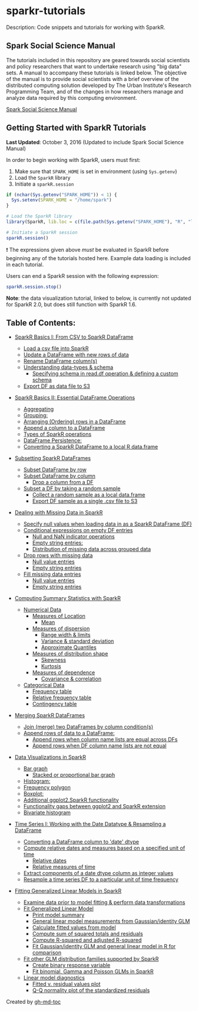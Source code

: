 # sparkr-tutorials

Description: Code snippets and tutorials for working with SparkR.

## Spark Social Science Manual

The tutorials included in this repository are geared towards social scientists and policy researchers that want to undertake research using "big data" sets. A manual to accompany these tutorials is linked below. The objective of the manual is to provide social scientists with a brief overview of the distributed computing solution developed by The Urban Institute's Research Programming Team, and of the changes in how researchers manage and analyze data required by this computing environment.

[Spark Social Science Manual](https://bookdown.org/SarahArmstrong/spark-social-science-manual/intro.html)

## Getting Started with SparkR Tutorials

**Last Updated**: October 3, 2016 (Updated to include Spark Social Science Manual)

In order to begin working with SparkR, users must first:

1. Make sure that `SPARK_HOME` is set in environment (using `Sys.getenv`)
2. Load the `SparkR` library
3. Initiate a `sparkR.session`

```r
if (nchar(Sys.getenv("SPARK_HOME")) < 1) {
  Sys.setenv(SPARK_HOME = "/home/spark")
}

# Load the SparkR library
library(SparkR, lib.loc = c(file.path(Sys.getenv("SPARK_HOME"), "R", "lib")))

# Initiate a SparkR session
sparkR.session()
```

:heavy_exclamation_mark: The expressions given above _must_ be evaluated in SparkR before beginning any of the tutorials hosted here. Example data loading is included in each tutorial.

Users can end a SparkR session with the following expression:

```r
sparkR.session.stop()
```

**Note**: the data visualization tutorial, linked to below, is currently not updated for SparkR 2.0, but does still function with SparkR 1.6.

## Table of Contents:

* [SparkR Basics I: From CSV to SparkR DataFrame](https://github.com/UrbanInstitute/sparkr-tutorials/blob/master/sparkr-basics-1.md#sparkr-basics-i-from-csv-to-sparkr-dataframe)
    * [Load a csv file into SparkR](https://github.com/UrbanInstitute/sparkr-tutorials/blob/master/sparkr-basics-1.md#load-a-csv-file-into-sparkr)
    * [Update a DataFrame with new rows of data](https://github.com/UrbanInstitute/sparkr-tutorials/blob/master/sparkr-basics-1.md#update-a-dataframe-with-new-rows-of-data)
    * [Rename DataFrame column(s)](https://github.com/UrbanInstitute/sparkr-tutorials/blob/master/sparkr-basics-1.md#rename-dataframe-columns)
    * [Understanding data\-types &amp; schema](https://github.com/UrbanInstitute/sparkr-tutorials/blob/master/sparkr-basics-1.md#understanding-data-types--schema)
      * [Specifying schema in read\.df operation &amp; defining a custom schema](https://github.com/UrbanInstitute/sparkr-tutorials/blob/master/sparkr-basics-1.md#specifying-schema-in-readdf-operation--defining-a-custom-schema)
    * [Export DF as data file to S3](https://github.com/UrbanInstitute/sparkr-tutorials/blob/master/sparkr-basics-1.md#export-df-as-data-file-to-s3)

* [SparkR Basics II: Essential DataFrame Operations](https://github.com/UrbanInstitute/sparkr-tutorials/blob/master/sparkr-basics-2.md#sparkr-basics-ii-essential-dataframe-operations)
    * [Aggregating](https://github.com/UrbanInstitute/sparkr-tutorials/blob/master/sparkr-basics-2.md#aggregating)
    * [Grouping:](https://github.com/UrbanInstitute/sparkr-tutorials/blob/master/sparkr-basics-2.md#grouping)
    * [Arranging (Ordering) rows in a DataFrame](https://github.com/UrbanInstitute/sparkr-tutorials/blob/master/sparkr-basics-2.md#arranging-ordering-rows-in-a-dataframe)
    * [Append a column to a DataFrame](https://github.com/UrbanInstitute/sparkr-tutorials/blob/master/sparkr-basics-2.md#append-a-column-to-a-dataframe)
    * [Types of SparkR operations](https://github.com/UrbanInstitute/sparkr-tutorials/blob/master/sparkr-basics-2.md#types-of-sparkr-operations)
    * [DataFrame Persistence:](https://github.com/UrbanInstitute/sparkr-tutorials/blob/master/sparkr-basics-2.md#dataframe-persistence)
    * [Converting a SparkR DataFrame to a local R data\.frame](https://github.com/UrbanInstitute/sparkr-tutorials/blob/master/sparkr-basics-2.md#converting-a-sparkr-dataframe-to-a-local-r-dataframe)

* [Subsetting SparkR DataFrames](https://github.com/UrbanInstitute/sparkr-tutorials/blob/master/subsetting.md#subsetting-sparkr-dataframes#subsetting-sparkr-dataframes)
    * [Subset DataFrame by row](https://github.com/UrbanInstitute/sparkr-tutorials/blob/master/subsetting.md#subsetting-sparkr-dataframes#subset-dataframe-by-row)
    * [Subset DataFrame by column](https://github.com/UrbanInstitute/sparkr-tutorials/blob/master/subsetting.md#subsetting-sparkr-dataframes#subset-dataframe-by-column)
      * [Drop a column from a DF](https://github.com/UrbanInstitute/sparkr-tutorials/blob/master/subsetting.md#subsetting-sparkr-dataframes#drop-a-column-from-a-df)
    * [Subset a DF by taking a random sample](https://github.com/UrbanInstitute/sparkr-tutorials/blob/master/subsetting.md#subsetting-sparkr-dataframes#subset-a-df-by-taking-a-random-sample)
      * [Collect a random sample as a local data\.frame](https://github.com/UrbanInstitute/sparkr-tutorials/blob/master/subsetting.md#subsetting-sparkr-dataframes#collect-a-random-sample-as-a-local-dataframe)
      * [Export DF sample as a single \.csv file to S3](https://github.com/UrbanInstitute/sparkr-tutorials/blob/master/subsetting.md#subsetting-sparkr-dataframes#export-df-sample-as-a-single-csv-file-to-s3)

* [Dealing with Missing Data in SparkR](https://github.com/UrbanInstitute/sparkr-tutorials/blob/master/missing-data.md#dealing-with-missing-data-in-sparkr#dealing-with-missing-data-in-sparkr)
    * [Specify null values when loading data in as a SparkR DataFrame (DF)](https://github.com/UrbanInstitute/sparkr-tutorials/blob/master/missing-data.md#dealing-with-missing-data-in-sparkr#specify-null-values-when-loading-data-in-as-a-sparkr-dataframe-df)
    * [Conditional expressions on empty DF entries](https://github.com/UrbanInstitute/sparkr-tutorials/blob/master/missing-data.md#dealing-with-missing-data-in-sparkr#conditional-expressions-on-empty-df-entries)
      * [Null and NaN indicator operations](https://github.com/UrbanInstitute/sparkr-tutorials/blob/master/missing-data.md#dealing-with-missing-data-in-sparkr#null-and-nan-indicator-operations)
      * [Empty string entries:](https://github.com/UrbanInstitute/sparkr-tutorials/blob/master/missing-data.md#dealing-with-missing-data-in-sparkr#empty-string-entries)
      * [Distribution of missing data across grouped data](https://github.com/UrbanInstitute/sparkr-tutorials/blob/master/missing-data.md#dealing-with-missing-data-in-sparkr#distribution-of-missing-data-across-grouped-data)
    * [Drop rows with missing data](https://github.com/UrbanInstitute/sparkr-tutorials/blob/master/missing-data.md#dealing-with-missing-data-in-sparkr#drop-rows-with-missing-data)
      * [Null value entries](https://github.com/UrbanInstitute/sparkr-tutorials/blob/master/missing-data.md#dealing-with-missing-data-in-sparkr#null-value-entries)
      * [Empty string entries](https://github.com/UrbanInstitute/sparkr-tutorials/blob/master/missing-data.md#dealing-with-missing-data-in-sparkr#empty-string-entries-1)
    * [Fill missing data entries](https://github.com/UrbanInstitute/sparkr-tutorials/blob/master/missing-data.md#dealing-with-missing-data-in-sparkr#fill-missing-data-entries)
      * [Null value entries](https://github.com/UrbanInstitute/sparkr-tutorials/blob/master/missing-data.md#dealing-with-missing-data-in-sparkr#null-value-entries-1)
      * [Empty string entries](https://github.com/UrbanInstitute/sparkr-tutorials/blob/master/missing-data.md#dealing-with-missing-data-in-sparkr#empty-string-entries-2)

* [Computing Summary Statistics with SparkR](https://github.com/UrbanInstitute/sparkr-tutorials/blob/master/summary-statistics.md#computing-summary-statistics-with-sparkr#computing-summary-statistics-with-sparkr)
  * [Numerical Data](https://github.com/UrbanInstitute/sparkr-tutorials/blob/master/summary-statistics.md#computing-summary-statistics-with-sparkr#numerical-data)
    * [Measures of Location](https://github.com/UrbanInstitute/sparkr-tutorials/blob/master/summary-statistics.md#computing-summary-statistics-with-sparkr#measures-of-location)
      * [Mean](https://github.com/UrbanInstitute/sparkr-tutorials/blob/master/summary-statistics.md#computing-summary-statistics-with-sparkr#mean)
    * [Measures of dispersion](https://github.com/UrbanInstitute/sparkr-tutorials/blob/master/summary-statistics.md#computing-summary-statistics-with-sparkr#measures-of-dispersion)
      * [Range width &amp; limits](https://github.com/UrbanInstitute/sparkr-tutorials/blob/master/summary-statistics.md#computing-summary-statistics-with-sparkr#range-width--limits)
      * [Variance &amp; standard deviation](https://github.com/UrbanInstitute/sparkr-tutorials/blob/master/summary-statistics.md#computing-summary-statistics-with-sparkr#variance--standard-deviation)
      * [Approximate Quantiles](https://github.com/UrbanInstitute/sparkr-tutorials/blob/master/summary-statistics.md#computing-summary-statistics-with-sparkr#approximate-quantiles)
    * [Measures of distribution shape](https://github.com/UrbanInstitute/sparkr-tutorials/blob/master/summary-statistics.md#computing-summary-statistics-with-sparkr#measures-of-distribution-shape)
      * [Skewness](https://github.com/UrbanInstitute/sparkr-tutorials/blob/master/summary-statistics.md#computing-summary-statistics-with-sparkr#skewness)
      * [Kurtosis](https://github.com/UrbanInstitute/sparkr-tutorials/blob/master/summary-statistics.md#computing-summary-statistics-with-sparkr#kurtosis)
    * [Measures of dependence](https://github.com/UrbanInstitute/sparkr-tutorials/blob/master/summary-statistics.md#computing-summary-statistics-with-sparkr#measures-of-dependence)
      * [Covariance &amp; correlation](https://github.com/UrbanInstitute/sparkr-tutorials/blob/master/summary-statistics.md#computing-summary-statistics-with-sparkr#covariance--correlation)
  * [Categorical Data](https://github.com/UrbanInstitute/sparkr-tutorials/blob/master/summary-statistics.md#computing-summary-statistics-with-sparkr#categorical-data)
      * [Frequency table](https://github.com/UrbanInstitute/sparkr-tutorials/blob/master/summary-statistics.md#computing-summary-statistics-with-sparkr#frequency-table)
      * [Relative frequency table](https://github.com/UrbanInstitute/sparkr-tutorials/blob/master/summary-statistics.md#computing-summary-statistics-with-sparkr#relative-frequency-table)
      * [Contingency table](https://github.com/UrbanInstitute/sparkr-tutorials/blob/master/summary-statistics.md#computing-summary-statistics-with-sparkr#contingency-table)

* [Merging SparkR DataFrames](https://github.com/UrbanInstitute/sparkr-tutorials/blob/master/merging.md#merging-sparkr-dataframes#merging-sparkr-dataframes)
    * [Join (merge) two DataFrames by column condition(s)](https://github.com/UrbanInstitute/sparkr-tutorials/blob/master/merging.md#merging-sparkr-dataframes#join-merge-two-dataframes-by-column-conditions)
    * [Append rows of data to a DataFrame:](https://github.com/UrbanInstitute/sparkr-tutorials/blob/master/merging.md#merging-sparkr-dataframes#append-rows-of-data-to-a-dataframe)
      * [Append rows when column name lists are equal across DFs](https://github.com/UrbanInstitute/sparkr-tutorials/blob/master/merging.md#merging-sparkr-dataframes#append-rows-when-column-name-lists-are-equal-across-dfs)
      * [Append rows when DF column name lists are not equal](https://github.com/UrbanInstitute/sparkr-tutorials/blob/master/merging.md#merging-sparkr-dataframes#append-rows-when-df-column-name-lists-are-not-equal)

* [Data Visualizations in SparkR](https://github.com/UrbanInstitute/sparkr-tutorials/blob/master/visualizations.md#data-visualizations-in-sparkr#data-visualizations-in-sparkr)
    * [Bar graph](https://github.com/UrbanInstitute/sparkr-tutorials/blob/master/visualizations.md#data-visualizations-in-sparkr#bar-graph)
      * [Stacked or proportional bar graph](https://github.com/UrbanInstitute/sparkr-tutorials/blob/master/visualizations.md#data-visualizations-in-sparkr#stacked-or-proportional-bar-graph)
    * [Histogram:](https://github.com/UrbanInstitute/sparkr-tutorials/blob/master/visualizations.md#data-visualizations-in-sparkr#histogram)
    * [Frequency polygon](https://github.com/UrbanInstitute/sparkr-tutorials/blob/master/visualizations.md#data-visualizations-in-sparkr#frequency-polygon)
    * [Boxplot:](https://github.com/UrbanInstitute/sparkr-tutorials/blob/master/visualizations.md#data-visualizations-in-sparkr#boxplot)
    * [Additional ggplot2\.SparkR functionality](https://github.com/UrbanInstitute/sparkr-tutorials/blob/master/visualizations.md#data-visualizations-in-sparkr#additional-ggplot2sparkr-functionality)
    * [Functionality gaps between ggplot2 and SparkR extension](https://github.com/UrbanInstitute/sparkr-tutorials/blob/master/visualizations.md#data-visualizations-in-sparkr#functionality-gaps-between-ggplot2-and-sparkr-extension)
    * [Bivariate histogram](https://github.com/UrbanInstitute/sparkr-tutorials/blob/master/visualizations.md#data-visualizations-in-sparkr#bivariate-histogram)

* [Time Series I: Working with the Date Datatype &amp; Resampling a DataFrame](https://github.com/UrbanInstitute/sparkr-tutorials/blob/master/timeseries-1.md#time-series-i-working-with-t%20%20%20%20%20%20%20%20%20%20%20%20%20%20%20he-date-datatype--resampling-a-dataframe#time-series-i-working-with-the-date-datatype--resampling-a-dataframe)
    * [Converting a DataFrame column to 'date' dtype](https://github.com/UrbanInstitute/sparkr-tutorials/blob/master/timeseries-1.md#time-series-i-working-with-t%20%20%20%20%20%20%20%20%20%20%20%20%20%20%20he-date-datatype--resampling-a-dataframe#converting-a-dataframe-column-to-date-dtype)
    * [Compute relative dates and measures based on a specified unit of time](https://github.com/UrbanInstitute/sparkr-tutorials/blob/master/timeseries-1.md#time-series-i-working-with-t%20%20%20%20%20%20%20%20%20%20%20%20%20%20%20he-date-datatype--resampling-a-dataframe#compute-relative-dates-and-measures-based-on-a-specified-unit-of-time)
      * [Relative dates](https://github.com/UrbanInstitute/sparkr-tutorials/blob/master/timeseries-1.md#time-series-i-working-with-t%20%20%20%20%20%20%20%20%20%20%20%20%20%20%20he-date-datatype--resampling-a-dataframe#relative-dates)
      * [Relative measures of time](https://github.com/UrbanInstitute/sparkr-tutorials/blob/master/timeseries-1.md#time-series-i-working-with-t%20%20%20%20%20%20%20%20%20%20%20%20%20%20%20he-date-datatype--resampling-a-dataframe#relative-measures-of-time)
    * [Extract components of a date dtype column as integer values](https://github.com/UrbanInstitute/sparkr-tutorials/blob/master/timeseries-1.md#time-series-i-working-with-t%20%20%20%20%20%20%20%20%20%20%20%20%20%20%20he-date-datatype--resampling-a-dataframe#extract-components-of-a-date-dtype-column-as-integer-values)
    * [Resample a time series DF to a particular unit of time frequency](https://github.com/UrbanInstitute/sparkr-tutorials/blob/master/timeseries-1.md#time-series-i-working-with-t%20%20%20%20%20%20%20%20%20%20%20%20%20%20%20he-date-datatype--resampling-a-dataframe#resample-a-time-series-df-to-a-particular-unit-of-time-frequency)

* [Fitting Generalized Linear Models in SparkR](https://github.com/UrbanInstitute/sparkr-tutorials/blob/master/glm.md#fitting-generalized-linear-models-in-sparkr)
    * [Examine data prior to model fitting &amp; perform data transformations](https://github.com/UrbanInstitute/sparkr-tutorials/blob/master/glm.md#examine-data-prior-to-model-fitting--perform-data-transformations)
    * [Fit Generalized Linear Model](https://github.com/UrbanInstitute/sparkr-tutorials/blob/master/glm.md#fit-generalized-linear-model)
      * [Print model summary](https://github.com/UrbanInstitute/sparkr-tutorials/blob/master/glm.md#print-model-summary)
      * [General linear model measurements from Gaussian/identity GLM](https://github.com/UrbanInstitute/sparkr-tutorials/blob/master/glm.md#general-linear-model-measurements-from-gaussianidentity-glm)
      * [Calculate fitted values from model](https://github.com/UrbanInstitute/sparkr-tutorials/blob/master/glm.md#calculate-fitted-values-from-model)
      * [Compute sum of squared totals and residuals](https://github.com/UrbanInstitute/sparkr-tutorials/blob/master/glm.md#compute-sum-of-squared-totals-and-residuals)
      * [Compute R\-squared and adjusted R\-squared](https://github.com/UrbanInstitute/sparkr-tutorials/blob/master/glm.md#compute-r-squared-and-adjusted-r-squared)
      * [Fit Gaussian/identity GLM and general linear model in R for comparison](https://github.com/UrbanInstitute/sparkr-tutorials/blob/master/glm.md#fit-gaussianidentity-glm-and-general-linear-model-in-r-for-comparison)
    * [Fit other GLM distribution families supported by SparkR](https://github.com/UrbanInstitute/sparkr-tutorials/blob/master/glm.md#fit-other-glm-distribution-families-supported-by-sparkr)
      * [Create binary response variable](https://github.com/UrbanInstitute/sparkr-tutorials/blob/master/glm.md#create-binary-response-variable)
      * [Fit binomial, Gamma and Poisson GLMs in SparkR](https://github.com/UrbanInstitute/sparkr-tutorials/blob/master/glm.md#fit-binomial-gamma-and-poisson-glms-in-sparkr)
    * [Linear model diagnostics](https://github.com/UrbanInstitute/sparkr-tutorials/blob/master/glm.md#linear-model-diagnostics)
      * [Fitted v\. residual values plot](https://github.com/UrbanInstitute/sparkr-tutorials/blob/master/glm.md#fitted-v-residual-values-plot)
      * [Q\-Q normality plot of the standardized residuals](https://github.com/UrbanInstitute/sparkr-tutorials/blob/master/glm.md#q-q-normality-plot-of-the-standardized-residuals)

Created by [gh-md-toc](https://github.com/ekalinin/github-markdown-toc.go)